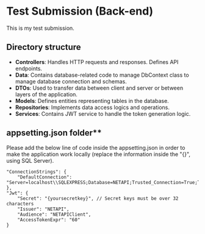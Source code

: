 # **Test Submission (Back-end)**
This is my test submission.
## Directory structure
- **Controllers**: Handles HTTP requests and responses. Defines API endpoints.
- **Data**: Contains database-related code to manage DbContext class to manage database connection and schemas.
- **DTOs**: Used to transfer data between client and server or between layers of the application.
- **Models**: Defines entities representing tables in the database.
- **Repositories**: Implements data access logics and operations.
- **Services**: Contains JWT service to handle the token generation logic.

## appsetting.json folder**
Please add the below line of code inside the appsetting.json in order to make the application work locally (replace the information inside the "{}", using SQL Server).

    "ConnectionStrings": {
        "DefaultConnection": "Server=localhost\\SQLEXPRESS;Database=NETAPI;Trusted_Connection=True;TrustServerCertificate=True;"
    },
    "Jwt": {
        "Secret": "{yoursecretkey}", // Secret keys must be over 32 characters
        "Issuer": "NETAPI",
        "Audience": "NETAPIClient",
        "AccessTokenExpr": "60"
    }

